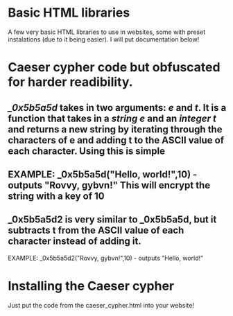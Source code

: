 # Basic HTML libraries
A few very basic HTML libraries to use in websites, some with preset instalations (due to it being easier). I will put documentation below!

# Caeser cypher code but obfuscated for harder readibility.

*_0x5b5a5d* takes in two arguments: *e* and *t*. It is a function that takes in a *string e* and an *integer t* and returns a new string by iterating through the characters of e and adding t to the ASCII value of each character.
Using this is simple
------
EXAMPLE: _0x5b5a5d("Hello, world!",10) - outputs "Rovvy, gybvn!"
This will encrypt the string with a key of 10
------
_0x5b5a5d2 is very similar to _0x5b5a5d, but it subtracts t from the ASCII value of each character instead of adding it.
------
EXAMPLE: _0x5b5a5d2("Rovvy, gybvn!",10) - outputs "Hello, world!"
# Installing the Caeser cypher
Just put the code from the caeser_cypher.html into your website!
